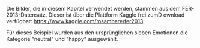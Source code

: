 Die Bilder, die in diesem Kapitel verwendet werden, stammen aus dem FER-2013-Datensatz. 
Dieser ist über die Plattform Kaggle frei zumD ownload verfügbar: https://www.kaggle.com/msambare/fer2013. 

Für dieses Beispiel wurden aus den ursprünglichen sieben Emotionen die Kategorie "neutral" und "happy" ausgewählt.  

